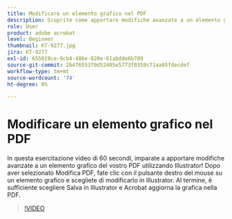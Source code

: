 ```yaml
---
title: Modificare un elemento grafico nel PDF
description: Scoprite come apportare modifiche avanzate a un elemento grafico del vostro PDF con Illustrator
role: User
product: adobe acrobat
level: Beginner
thumbnail: KT-9277.jpg
jira: KT-9277
exl-id: 655019ce-9cb4-486e-820e-61abdde6b789
source-git-commit: 2b47655370d52405e5773f0358c71aa65fdecdef
workflow-type: tm+mt
source-wordcount: '74'
ht-degree: 0%

---
```


# Modificare un elemento grafico nel PDF

In questa esercitazione video di 60 secondi, imparate a apportare modifiche avanzate a un elemento grafico del vostro PDF utilizzando Illustrator! Dopo aver selezionato Modifica PDF, fate clic con il pulsante destro del mouse su un elemento grafico e scegliete di modificarlo in Illustrator. Al termine, è sufficiente scegliere Salva in Illustrator e Acrobat aggiorna la grafica nella PDF.

>[!VIDEO](https://video.tv.adobe.com/v/338277?quality=12&learn=on&hidetitle=true)
